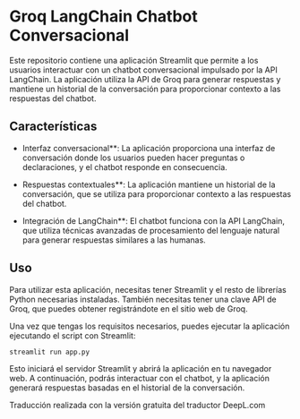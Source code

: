 # Groq LangChain Chatbot Conversacional

Este repositorio contiene una aplicación Streamlit que permite a los usuarios interactuar con un chatbot conversacional impulsado por la API LangChain. La aplicación utiliza la API de Groq para generar respuestas y mantiene un historial de la conversación para proporcionar contexto a las respuestas del chatbot.

## Características

- Interfaz conversacional**: La aplicación proporciona una interfaz de conversación donde los usuarios pueden hacer preguntas o declaraciones, y el chatbot responde en consecuencia.

- Respuestas contextuales**: La aplicación mantiene un historial de la conversación, que se utiliza para proporcionar contexto a las respuestas del chatbot.

- Integración de LangChain**: El chatbot funciona con la API LangChain, que utiliza técnicas avanzadas de procesamiento del lenguaje natural para generar respuestas similares a las humanas.

## Uso

Para utilizar esta aplicación, necesitas tener Streamlit y el resto de librerías Python necesarias instaladas. También necesitas tener una clave API de Groq, que puedes obtener registrándote en el sitio web de Groq.

Una vez que tengas los requisitos necesarios, puedes ejecutar la aplicación ejecutando el script con Streamlit:

```shell
streamlit run app.py
```

Esto iniciará el servidor Streamlit y abrirá la aplicación en tu navegador web. A continuación, podrás interactuar con el chatbot, y la aplicación generará respuestas basadas en el historial de la conversación.

Traducción realizada con la versión gratuita del traductor DeepL.com